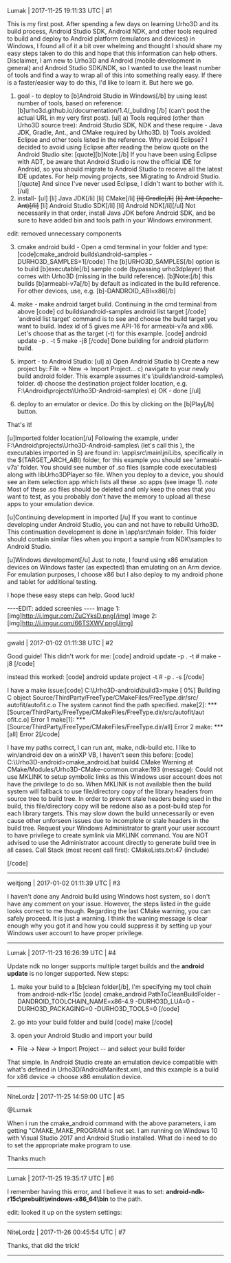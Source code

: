 Lumak | 2017-11-25 19:11:33 UTC | #1

This is my first post. After spending a few days on learning Urho3D and its build process, Android Studio SDK, Android NDK, and other tools required to build and deploy to Android platform (emulators and devices) in Windows, I found all of it a bit over whelming and thought I should share my easy steps taken to do this and hope that this information can help others.  Disclaimer, I am new to Urho3D and Android (mobile development in general) and Android Studio SDK/NDK, so I wanted to use the least number of tools and find a way to wrap all of this into something really easy.  If there is a faster/easier way to do this, I'd like to learn it.  But here we go.

1) goal - to deploy to [b]Android Studio in Windows[/b] by using least number of tools, based on reference: [b]urho3d.github.io/documentation/1.4/_building [/b] (can't post the actual URL in my very first post).
[ul]
   a) Tools required (other than Urho3D source tree): Android Studio SDK, NDK and these require - Java JDK, Gradle, Ant., and CMake required by Urho3D.
   b) Tools avoided: Eclipse and other tools listed in the reference.
        Why avoid Eclipse?  I decided to avoid using Eclipse after reading the below quote on the Android Studio site:
        [quote][b]Note:[/b] If you have been using Eclipse with ADT, be aware that Android Studio is now the official IDE for Android, so you should migrate to Android Studio to receive all the latest IDE updates. For help moving projects, see Migrating to Android Studio.[/quote]
And since I've never used Eclipse, I didn't want to bother with it.
     [/ul]
2) install-
[ul]
[li] Java JDK[/li]
[li] CMake[/li]
~~[li] Gradle[/li]~~
~~[li] Ant (Apache-Ant)[/li]~~
[li] Android Studio SDK[/li]
[li] Android NDK[/li][/ul]
Not necessarily in that order, install Java JDK before Android SDK, and be sure to have added bin and tools path in your Windows environment.

edit: removed unnecessary components

3) cmake android build - Open a cmd terminal in your <Urho3D> folder and type:
[code]cmake_android builds\android-samples -DURHO3D_SAMPLES=1[/code]
The [b]URHO3D_SAMPLES[/b] option is to build [b]executable[/b] sample code (bypassing urho3dplayer) that comes with Urho3D (missing in the build reference).  [b]Note:[/b] this builds [b]armeabi-v7a[/b] by default as indicated in the build reference. For other devices, use, e.g. [b]-DANDROID_ABI=x86[/b]

4) make - make android target build. Continuing in the cmd terminal from above
[code]
cd builds\android-samples
android list target
[/code]
'android list target' command is to see and choose the build target you want to build. Index id of 5 gives me API-16 for armeabi-v7a and x86. Let's choose that as the target (-t) for this example.
[code]
android update -p . -t 5
make -j8
[/code]
Done building for android platform build.

5) import - to Android Studio:
[ul]
a) Open Android Studio
b) Create a new project by: File -> New -> Import Project...
c) navigate to your newly build android folder. This example assumes it's <Urho3d>\builds\android-samples\ folder.
d) choose the destination project folder location, e.g. F:\Android\projects\Urho3D-Android-samples\ 
e) OK - done
[/ul]

6) deploy to an emulator or device. Do this by clicking on the [b]Play[/b] button.

That's it!

[u]Imported folder location[/u]
Following the example, under F:\Android\projects\Urho3D-Android-samples\ (let's call this <project>), 
the executables imported in 5) are found in:
<project>\app\src\main\jniLibs, specifically in the $(TARGET_ARCH_ABI) folder, for this example you should see 'armeabi-v7a' folder.
You should see number of .so files (sample code executables) along with libUrho3DPlayer.so file.
When you deploy to a device, you should see an item selection app which lists all these .so apps (see image 1).
*note* Most of these .so files should be deleted and only keep the ones that you want to test, as you probably don't have the memory to upload all these apps to your emulation device.

[u]Continuing development in imported <project>[/u]
If you want to continue developing under Android Studio, you can and not have to rebuild Urho3D.
This continuation development is done in <project>\app\src\main folder.
This folder should contain similar files when you import a sample from NDK\samples to Android Studio.

[u]Windows development[/u]
Just to note, I found using x86 emulation devices on Windows faster (as expected) than emulating on an Arm device.  For emulation purposes, I choose x86 but I also deploy to my android phone and tablet for additional testing.

I hope these easy steps can help. Good luck!

----EDIT: added screenies ----
Image 1:
[img]http://i.imgur.com/ZuCYksD.png[/img]
Image 2:
[img]http://i.imgur.com/66TSXWV.png[/img]

-------------------------

gwald | 2017-01-02 01:11:38 UTC | #2

Good guide!
This didn't work for me:
[code]
android update -p . -t #
make -j8
[/code]

instead this worked:
[code]
android update project -t # -p . -s
[/code]

I have a make issue:[code]
C:\Urho3D-android\build3>make
[  0%] Building C object Source/ThirdParty/FreeType/CMakeFiles/FreeType.dir/src/
autofit/autofit.c.o
The system cannot find the path specified.
make[2]: *** [Source/ThirdParty/FreeType/CMakeFiles/FreeType.dir/src/autofit/aut
ofit.c.o] Error 1
make[1]: *** [Source/ThirdParty/FreeType/CMakeFiles/FreeType.dir/all] Error 2
make: *** [all] Error 2[/code]

I have my paths correct, I can run ant, make, ndk-build etc.
I like to win/android dev on a winXP VB, I haven't seen this before:
[code]
C:\Urho3D-android>cmake_android.bat build4
CMake Warning at CMake/Modules/Urho3D-CMake-common.cmake:193 (message):
  Could not use MKLINK to setup symbolic links as this Windows user account
  does not have the privilege to do so.  When MKLINK is not available then
  the build system will fallback to use file/directory copy of the library
  headers from source tree to build tree.  In order to prevent stale headers
  being used in the build, this file/directory copy will be redone also as a
  post-build step for each library targets.  This may slow down the build
  unnecessarily or even cause other unforseen issues due to incomplete or
  stale headers in the build tree.  Request your Windows Administrator to
  grant your user account to have privilege to create symlink via MKLINK
  command.  You are NOT advised to use the Administrator account directly to
  generate build tree in all cases.
Call Stack (most recent call first):
  CMakeLists.txt:47 (include)

[/code]

-------------------------

weitjong | 2017-01-02 01:11:39 UTC | #3

I haven't done any Android build using Windows host system, so I don't have any comment on your issue. However, the steps listed in the guide looks correct to me though. Regarding the last CMake warning, you can safely proceed. It is just a warning. I think the waning message is clear enough why you got it and how you could suppress it by setting up your Windows user account to have proper privilege.

-------------------------

Lumak | 2017-11-23 16:26:39 UTC | #4

Update ndk no longer supports multiple target builds and the **android update** is no longer supported. New steps:

1) make your build to a [b]clean folder[/b], I'm specifying my tool chain from android-ndk-r15c
[code]
cmake_android PathToCleanBuildFolder -DANDROID_TOOLCHAIN_NAME=x86-4.9 -DURHO3D_LUA=0 -DURHO3D_PACKAGING=0 -DURHO3D_TOOLS=0
[/code]

2) go into your build folder and build
[code]
make
[/code]
3) open your Android Studio and import your build
* File -> New -> Import Project -- and select your build folder

That simple. In Android Studio create an emulation device compatible with what's defined in Urho3D/AndroidManifest.xml, and this example is a build for x86 device -> choose x86 emulation device.

-------------------------

NiteLordz | 2017-11-25 14:59:00 UTC | #5

@Lumak

When i run the cmake_android command with the above parameters, i am getting "CMAKE_MAKE_PROGRAM is not set.  I am running on Windows 10 with Visual Studio 2017 and Android Studio installed.  What do i need to do to set the appropriate make program to use.

Thanks much

-------------------------

Lumak | 2017-11-25 19:35:17 UTC | #6

I remember having this error, and I believe it was to set:
**android-ndk-r15c\prebuilt\windows-x86_64\bin**
to the path.

edit: looked it up on the system settings:

-------------------------

NiteLordz | 2017-11-26 00:45:54 UTC | #7

Thanks, that did the trick!

-------------------------

